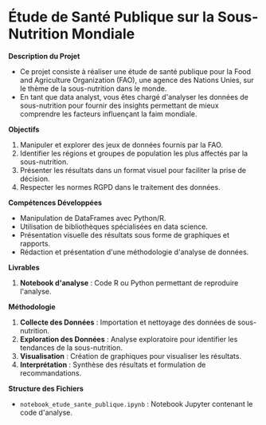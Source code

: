 # Étude de Santé Publique sur la Sous-Nutrition Mondiale

**Description du Projet**  
- Ce projet consiste à réaliser une étude de santé publique pour la Food and Agriculture Organization (FAO), une agence des Nations Unies, sur le thème de la sous-nutrition dans le monde.
- En tant que data analyst, vous êtes chargé d'analyser les données de sous-nutrition pour fournir des insights permettant de mieux comprendre les facteurs influençant la faim mondiale.
  
**Objectifs**  
1. Manipuler et explorer des jeux de données fournis par la FAO.
2. Identifier les régions et groupes de population les plus affectés par la sous-nutrition.
3. Présenter les résultats dans un format visuel pour faciliter la prise de décision.
4. Respecter les normes RGPD dans le traitement des données.
   
**Compétences Développées**  
- Manipulation de DataFrames avec Python/R.
- Utilisation de bibliothèques spécialisées en data science.
- Présentation visuelle des résultats sous forme de graphiques et rapports.
- Rédaction et présentation d'une méthodologie d'analyse de données.
  
**Livrables**  
1. **Notebook d'analyse** : Code R ou Python permettant de reproduire l'analyse.
   
**Méthodologie**  
1. **Collecte des Données** : Importation et nettoyage des données de sous-nutrition.
2. **Exploration des Données** : Analyse exploratoire pour identifier les tendances de la sous-nutrition.
3. **Visualisation** : Création de graphiques pour visualiser les résultats.
4. **Interprétation** : Synthèse des résultats et formulation de recommandations.
   
**Structure des Fichiers**
- `notebook_etude_sante_publique.ipynb` : Notebook Jupyter contenant le code d'analyse.
